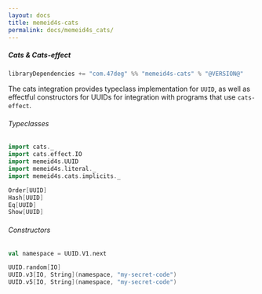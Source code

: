 ```yaml
---
layout: docs
title: memeid4s-cats
permalink: docs/memeid4s_cats/
---
```


##### Cats & Cats-effect

```scala
libraryDependencies += "com.47deg" %% "memeid4s-cats" % "@VERSION@"
```

The cats integration provides typeclass implementation for `UUID`, as well as effectful constructors for UUIDs for integration with programs that use `cats-effect`.

###### Typeclasses

```scala mdoc:silent
import cats._
import cats.effect.IO
import memeid4s.UUID
import memeid4s.literal._
import memeid4s.cats.implicits._

Order[UUID]
Hash[UUID]
Eq[UUID]
Show[UUID]
```

###### Constructors

```scala mdoc:silent
val namespace = UUID.V1.next

UUID.random[IO]
UUID.v3[IO, String](namespace, "my-secret-code")
UUID.v5[IO, String](namespace, "my-secret-code")
```

